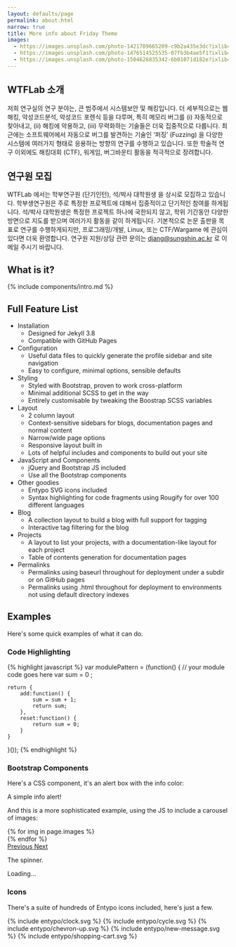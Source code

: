 ```yaml
---
layout: defaults/page
permalink: about.html
narrow: true
title: More info about Friday Theme
images:
  - https://images.unsplash.com/photo-1421789665209-c9b2a435e3dc?ixlib=rb-0.3.5&ixid=eyJhcHBfaWQiOjEyMDd9&s=5b1016b885e7438c4633109d77368d4d&auto=format&fit=crop&w=1651&q=80
  - https://images.unsplash.com/photo-1476514525535-07fb3b4ae5f1?ixlib=rb-0.3.5&ixid=eyJhcHBfaWQiOjEyMDd9&s=468a8c18f5d811cf03c654b653b5089e&auto=format&fit=crop&w=1650&q=80
  - https://images.unsplash.com/photo-1504626835342-6b01071d182e?ixlib=rb-0.3.5&ixid=eyJhcHBfaWQiOjEyMDd9&s=975855d515c9d56352ee3bfe74287f2b&auto=format&fit=crop&w=1651&q=80
---
```


## WTFLab 소개

저희 연구실의 연구 분야는, 큰 범주에서 시스템보안 및 해킹입니다. 더 세부적으로는 웹해킹, 악성코드분석, 악성코드 포렌식 등을 다루며, 특히 메모리 버그를 (i) 자동적으로 찾아내고, (ii) 해킹에 악용하고, (iii) 무력화하는 기술들은 더욱 집중적으로 다룹니다. 최근에는 소프트웨어에서 자동으로 버그를 발견하는 기술인 ‘퍼징’ (Fuzzing) 을 다양한 시스템에 여러가지 형태로 응용하는 방향의 연구를 수행하고 있습니다. 또한 학술적 연구 이외에도 해킹대회 (CTF), 워게임, 버그바운티 활동을 적극적으로 장려합니다.


## 연구원 모집

WTFLab 에서는 학부연구원 (단기인턴), 석/박사 대학원생 을 상시로 모집하고 있습니다.
학부생연구원은 주로 특정한 프로젝트에 대해서 집중적이고 단기적인 참여를 하게됩니다.
석/박사 대학원생은 특정한 프로젝트 하나에 국한되지 않고, 학위 기간동안 다양한 방면으로 지도를 받으며
여러가지 활동을 같이 하게됩니다. 기본적으로 논문 출판을 목표로 연구를 수행하게되지만, 프로그래밍/개발, Linux, 또는 CTF/Wargame 에 관심이 있다면 더욱 환영합니다. 연구원 지원/상담 관련 문의는 djang@sungshin.ac.kr 로 이메일 주시기 바랍니다.

## What is it?

{% include components/intro.md %}

## Full Feature List

- Installation
  - Designed for Jekyll 3.8
  - Compatible with GitHub Pages
- Configuration
  - Useful data files to quickly generate the profile sidebar and site navigation
  - Easy to configure, minimal options, sensible defaults
- Styling
  - Styled with Bootstrap, proven to work cross-platform
  - Minimal additional SCSS to get in the way
  - Entirely customisable by tweaking the Boostrap SCSS variables
- Layout
  - 2 column layout
  - Context-sensitive sidebars for blogs, documentation pages and normal content
  - Narrow/wide page options
  - Responsive layout built in
  - Lots of helpful includes and components to build out your site
- JavaScript and Components
  - jQuery and Bootstrap JS included
  - Use all the Bootstrap components
- Other goodies
  - Entypo SVG icons included
  - Syntax highlighting for code fragments using Rougify for over 100 different languages
- Blog
  - A collection layout to build a blog with full support for tagging
  - Interactive tag filtering for the blog
- Projects
  - A layout to list your projects, with a documentation-like layout for each project
  - Table of contents generation for documentation pages
- Permalinks
  - Permalinks using baseurl throughout for deployment under a subdir or on GitHub pages
  - Permalinks using .html throughout for deployment to environments not using default directory indexes

## Examples

Here's some quick examples of what it can do.

### Code Highlighting

{% highlight javascript %}
var modulePattern = (function() {
    // your module code goes here
    var sum = 0 ;

    return {
        add:function() {
            sum = sum + 1;
            return sum;
        },
        reset:function() {
            return sum = 0;
        }
    }
}());
{% endhighlight %}

### Bootstrap Components

Here's a CSS component, it's an alert box with the info color:

<div class="alert alert-info">
    A simple info alert!
</div>

And this is a more sophisticated example, using the JS to include a carousel of images:

<div id="carouselExampleControls" class="carousel slide mb-4" data-ride="carousel">
    <div class="carousel-inner">
        {% for img in page.images %}
            <div class="carousel-item {% if forloop.first %}active{% endif %}">
                <img src="{{ img }}" class="d-block w-100" alt="">
            </div>
        {% endfor %}
    </div>
    <a class="carousel-control-prev" href="#carouselExampleControls" role="button" data-slide="prev">
        <span class="carousel-control-prev-icon" aria-hidden="true"></span>
        <span class="sr-only">Previous</span>
    </a>
    <a class="carousel-control-next" href="#carouselExampleControls" role="button" data-slide="next">
        <span class="carousel-control-next-icon" aria-hidden="true"></span>
        <span class="sr-only">Next</span>
    </a>
</div>

The spinner.

<div class="spinner-border text-dark mb-4" role="status">
  <span class="sr-only">Loading...</span>
</div>

### Icons

There's a suite of hundreds of Entypo icons included, here's just a few.

<div class="d-flex align-items-center mb-4">
    <span class="icon grey mr-2">
        {% include entypo/clock.svg %}
    </span>
    <span class="icon grey mr-2">
        {% include entypo/cycle.svg %}
    </span>
    <span class="icon grey mr-2">
        {% include entypo/chevron-up.svg %}
    </span>
    <span class="icon grey mr-2">
        {% include entypo/new-message.svg %}
    </span>
    <span class="icon grey mr-2">
        {% include entypo/shopping-cart.svg %}
    </span>
</div>


